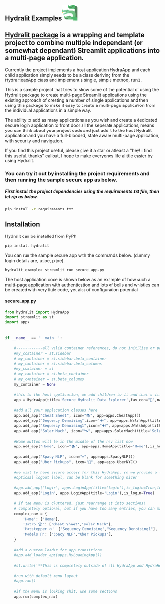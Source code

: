  
 ## Hydralit Examples<img src="./docs/images/hydra.png" alt="drawing" width="50"/>
## [Hydralit package](https://github.com/TangleSpace/hydralit) is a wrapping and template project to combine multiple independant (or somewhat dependant) Streamlit applications into a multi-page application.

Currently the project implements a host application HydraApp and each child application simply needs to be a class deriving from the HydraHeadApp class and implement a single, simple method, run().

This is a sample project that tries to show some of the potential of using the Hydralit package to create multi-page Streamlit applications using the existing approach of creating a number of single applications and then using this package to make it easy to create a multi-page application from the individual applications in a simple way.

The ability to add as many applications as you wish and create a dedicated secure login application to front door all the seperate applications, means you can think about your project code and just add it to the host Hydralit application and you have a full-blooded, state aware multi-page application, with security and navigation.

If you find this project useful, please give it a star or atleast a "hey! i find this useful, thanks" callout, I hope to make everyones life alittle easier by using Hydralit.

### You can try it out by installing the project requirements and then running the sample secure app as below.

##### First install the project dependencies using the requirements.txt file, then let rip as below.
```bash
pip install -r requirements.txt
```

## Installation
Hydralit can be installed from PyPI:

```bash
pip install hydralit
```

You can run the sample secure app with the commands below. (dummy login details are, u:joe, p:joe).

```bash
hydralit_example> streamlit run secure_app.py
```

The host application code is shown below as an example of how such a multi-page application with authentication and lots of bells and whistles can be created with very little code, yet alot of configuration potential.

#### secure_app.py
```python
from hydralit import HydraApp
import streamlit as st
import apps


if __name__ == '__main__':

    #------------all valid container references, do not initilise or page config will not be applied (this is from beta containers, beta, who knew!).
    #my_container = st.sidebar
    # my_container = st.sidebar.beta_container
    # my_container = st.sidebar.beta_columns
    #my_container = st
    # my_container = st.beta_container
    # my_container = st.beta_columns
    my_container = None

    #this is the host application, we add children to it and that's it!
    app = HydraApp(title='Secure Hydralit Data Explorer',favicon="🐙",nav_container=my_container,nav_horizontal=False,hide_streamlit_markers=True)
  
    #add all your application classes here
    app.add_app("Cheat Sheet", icon="📚", app=apps.CheatApp())
    app.add_app("Sequency Denoising",icon="🔊", app=apps.WalshApp(title='Walsh Data'))
    app.add_app("Sequency Denoising1",icon="🔊", app=apps.WalshApp(title='Walsh Data'))
    app.add_app("Solar Mach", icon="🛰️", app=apps.SolarMach(title='Solar-MACH'))

    #Home button will be in the middle of the nav list now
    app.add_app("Home", icon="🏠", app=apps.HomeApp(title='Home'),is_home=True) 

    app.add_app("Spacy NLP", icon="⌨️", app=apps.SpacyNLP())
    app.add_app("Uber Pickups", icon="🚖", app=apps.UberNYC())

    #we want to have secure access for this HydraApp, so we provide a login application
    #optional logout label, can be blank for something nicer!

    #app.add_app("Login", apps.LoginApp(title='Login'),is_login=True,logout_label='Piss Off 🖕')
    app.add_app("Login", apps.LoginApp(title='Login'),is_login=True) 

    # If the menu is cluttered, just rearrange it into sections!
    # completely optional, but if you have too many entries, you can make it nicer by using accordian menus
    complex_nav = {
        'Home': ['Home'],
        'Intro 🏆': ['Cheat Sheet',"Solar Mach"],
        'Hotstepper 🔥': ["Sequency Denoising","Sequency Denoising1"],
        'Models 🧩': ["Spacy NLP","Uber Pickups"],
    }
    
    #add a custom loader for app transitions
    #app.add_loader_app(apps.MyLoadingApp())

    #st.write('**This is completely outside of all HydraApp and HydraHeadApps, we can do whatever we want!** 🤪')

    #run with default menu layout
    #app.run()

    #if the menu is looking shit, use some sections
    app.run(complex_nav)
```
